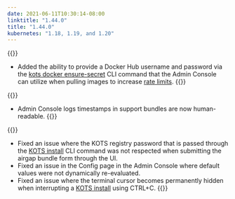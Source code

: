 ```yaml
---
date: 2021-06-11T10:30:14-08:00
linktitle: "1.44.0"
title: "1.44.0"
kubernetes: "1.18, 1.19, and 1.20"
---
```

{{<features>}}
* Added the ability to provide a Docker Hub username and password via the [kots docker ensure-secret](/kots-cli/docker/ensure-permissions/) CLI command that the Admin Console can utilize when pulling images to increase [rate limits](/kotsadm/registries/dockerhub-rate-limiting.md/).
{{</features>}}

{{<changes>}}
* Admin Console logs timestamps in support bundles are now human-readable.
{{</changes>}}
  
{{<fixes>}}
* Fixed an issue where the KOTS registry password that is passed through the [KOTS install](/kots-cli/install/) CLI command was not respected when submitting the airgap bundle form through the UI.
* Fixed an issue in the Config page in the Admin Console where default values were not dynamically re-evaluated.
* Fixed an issue where the terminal cursor becomes permanently hidden when interrupting a [KOTS install](/kots-cli/install/) using CTRL+C.
{{</fixes>}}
